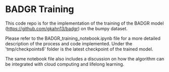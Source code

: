 # BADGR Training
This code repo is for the implementation of the training of the BADGR model (https://github.com/gkahn13/badgr) on the bumpy dataset. 

Please refer to the BADGR_training_notebook.ipynb file for a more detailed description of the process and code implemented. Under the 'tmp/checkpoints6' folder is the latest checkpoint of the trained model.

The same notebook file also includes a discussion on how the algorithm can be integrated with cloud computing and lifelong learning.
